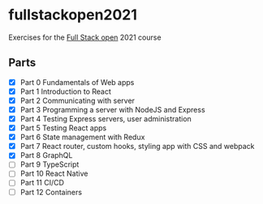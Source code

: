 # fullstackopen2021
Exercises for the [Full Stack open](https://fullstackopen.com) 2021 course

## Parts
- [x] Part 0  Fundamentals of Web apps
- [x] Part 1  Introduction to React
- [x] Part 2  Communicating with server
- [x] Part 3  Programming a server with NodeJS and Express
- [x] Part 4  Testing Express servers, user administration
- [x] Part 5  Testing React apps
- [x] Part 6  State management with Redux
- [x] Part 7  React router, custom hooks, styling app with CSS and webpack
- [x] Part 8  GraphQL
- [ ] Part 9  TypeScript
- [ ] Part 10 React Native
- [ ] Part 11 CI/CD
- [ ] Part 12 Containers

